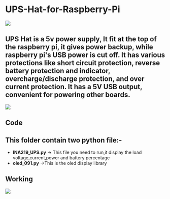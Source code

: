 # UPS-Hat-for-Raspberry-Pi
<img src= "https://github.com/sbcshop/UPS-Hat-for-Raspberry-Pi/blob/main/Images/banner.png" />

## UPS Hat is a 5v power supply, It fit at the top of the raspberry pi, it gives power backup, while raspberry pi's USB power is cut off. It has various protections like short circuit protection, reverse battery protection and indicator, overcharge/discharge protection, and over current protection. It has a 5V USB output, convenient for powering other boards.
<img src= "https://github.com/sbcshop/UPS-Hat-for-Raspberry-Pi/blob/main/Images/inout-voltage.png" />

## Code
## This folder contain two python file:-
   * **INA219_UPS.py**  -> This file you need to run,it display the load voltage,current,power and battery percentage
   * **oled_091.py**    ->This is the oled display library 
   
## Working
<img src= "https://github.com/sbcshop/UPS-Hat-for-Raspberry-Pi/blob/main/Images/giff.gif" />
